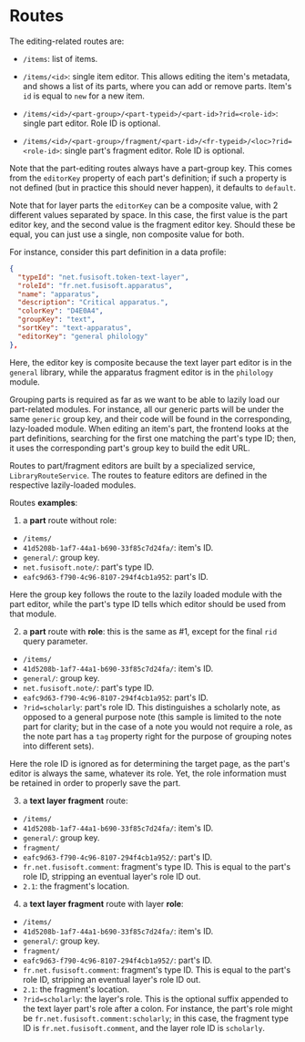 # Routes

The editing-related routes are:

- `/items`: list of items.

- `/items/<id>`: single item editor. This allows editing the item's metadata, and shows a list of its parts, where you can add or remove parts. Item's `id` is equal to `new` for a new item.

- `/items/<id>/<part-group>/<part-typeid>/<part-id>?rid=<role-id>`: single part editor. Role ID is optional.

- `/items/<id>/<part-group>/fragment/<part-id>/<fr-typeid>/<loc>?rid=<role-id>`: single part's fragment editor. Role ID is optional.

Note that the part-editing routes always have a part-group key. This comes from the `editorKey` property of each part's definition; if such a property is not defined (but in practice this should never happen), it defaults to `default`.

Note that for layer parts the `editorKey` can be a composite value, with 2 different values separated by space. In this case, the first value is the part editor key, and the second value is the fragment editor key. Should these be equal, you can just use a single, non composite value for both.

For instance, consider this part definition in a data profile:

```json
{
  "typeId": "net.fusisoft.token-text-layer",
  "roleId": "fr.net.fusisoft.apparatus",
  "name": "apparatus",
  "description": "Critical apparatus.",
  "colorKey": "D4E0A4",
  "groupKey": "text",
  "sortKey": "text-apparatus",
  "editorKey": "general philology"
},
```

Here, the editor key is composite because the text layer part editor is in the `general` library, while the apparatus fragment editor is in the `philology` module.

Grouping parts is required as far as we want to be able to lazily load our part-related modules. For instance, all our generic parts will be under the same `generic` group key, and their code will be found in the corresponding, lazy-loaded module. When editing an item's part, the frontend looks at the part definitions, searching for the first one matching the part's type ID; then, it uses the corresponding part's group key to build the edit URL.

Routes to part/fragment editors are built by a specialized service, `LibraryRouteService`. The routes to feature editors are defined in the respective lazily-loaded modules.

Routes **examples**:

1. a **part** route without role:

- `/items/`
- `41d5208b-1af7-44a1-b690-33f85c7d24fa/`: item's ID.
- `general/`: group key.
- `net.fusisoft.note/`: part's type ID.
- `eafc9d63-f790-4c96-8107-294f4cb1a952`: part's ID.

Here the group key follows the route to the lazily loaded module with the part editor, while the part's type ID tells which editor should be used from that module.

2. a **part** route with **role**: this is the same as #1, except for the final `rid` query parameter.

- `/items/`
- `41d5208b-1af7-44a1-b690-33f85c7d24fa/`: item's ID.
- `general/`: group key.
- `net.fusisoft.note/`: part's type ID.
- `eafc9d63-f790-4c96-8107-294f4cb1a952`: part's ID.
- `?rid=scholarly`: part's role ID. This distinguishes a scholarly note, as opposed to a general purpose note (this sample is limited to the note part for clarity; but in the case of a note you would not require a role, as the note part has a `tag` property right for the purpose of grouping notes into different sets).

Here the role ID is ignored as for determining the target page, as the part's editor is always the same, whatever its role. Yet, the role information must be retained in order to properly save the part.

3. a **text layer fragment** route:

- `/items/`
- `41d5208b-1af7-44a1-b690-33f85c7d24fa/`: item's ID.
- `general/`: group key.
- `fragment/`
- `eafc9d63-f790-4c96-8107-294f4cb1a952/`: part's ID.
- `fr.net.fusisoft.comment`: fragment's type ID. This is equal to the part's role ID, stripping an eventual layer's role ID out.
- `2.1`: the fragment's location.

4. a **text layer fragment** route with layer **role**:

- `/items/`
- `41d5208b-1af7-44a1-b690-33f85c7d24fa/`: item's ID.
- `general/`: group key.
- `fragment/`
- `eafc9d63-f790-4c96-8107-294f4cb1a952/`: part's ID.
- `fr.net.fusisoft.comment`: fragment's type ID. This is equal to the part's role ID, stripping an eventual layer's role ID out.
- `2.1`: the fragment's location.
- `?rid=scholarly`: the layer's role. This is the optional suffix appended to the text layer part's role after a colon. For instance, the part's role might be `fr.net.fusisoft.comment:scholarly`; in this case, the fragment type ID is `fr.net.fusisoft.comment`, and the layer role ID is `scholarly`.
